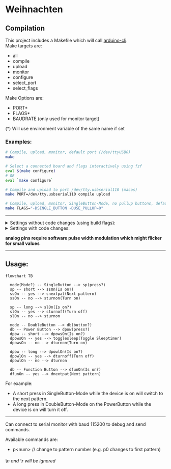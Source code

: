 # Weihnachten

## Compilation

This project includes a Makefile which will call [arduino-cli](https://arduino.github.io/arduino-cli/1.1/). \
Make targets are:
- all
- compile
- upload
- monitor
- configure
- select\_port
- select\_flags

Make Options are:
- PORT\*
- FLAGS\*
- BAUDRATE (only used for monitor target)

(\*) Will use environment variable of the same name if set

### Examples:
```bash
# Compile, upload, monitor, default port (/dev/ttyUSB0)
make

# Select a connected board and flags interactively using fzf
eval $(make configure)
# OR
eval `make configure`

# Compile and upload to port /dev/tty.usbserial110 (macos)
make PORT=/dev/tty.usbserial110 compile upload

# Compile, upload, monitor, SingleButton-Mode, no pullup buttons, default port (/dev/ttyUSB0)
make FLAGS="-DSINGLE_BUTTON -DUSE_PULLUP=0"
```

---
<details>
<summary>Settings without code changes (using build flags):</summary>

To set these, run
```bash
make FLAGS="-D<FLAG1>[=<VALUE1>] -D<FLAG2>[=<VALUE2>]"
```

Available flags are:

- Use single button mode instead of double button mode (SINGLE\_BUTTON; default: unset)
- Use pullup buttons (USE\_PULLUP; default: 1)

</details>


<details>
<summary>Settings with code changes:</summary>
To set these, go to the Settings section in Weihnachten.ino

- pins for buttons and rgbleds
- rgbleds (not tested with more or less than 3 rgbleds)
     - *RGBLEDs* array with *RGBLed*: ( pin\_r, pin\_g, pin\_b, val\_r, val\_g, val\_b )
     - values are semi-optional as they are automatically set by the patterns on start
- default pattern on startup
    - *currentPattern* is index of *patterns* array
- sleeptimer wait time

</details>

**analog pins require software pulse width modulation which might flicker for small values**

---

## Usage:

```mermaid
flowchart TB

  mode(Mode?) -- SingleButton --> sp(press?)
  sp -- short --> ssOn(Is on?)
  ssOn -- yes --> snextpat(Next pattern)
  ssOn -- no --> sturnon(Turn on)

  sp -- long --> slOn(Is on?)
  slOn -- yes --> sturnoff(Turn off)
  slOn -- no --> sturnon

  mode -- DoubleButton --> db(button?)
  db -- Power Button --> dpow(press?)
  dpow -- short --> dpowsOn(Is on?)
  dpowsOn -- yes --> togglesleep(Toggle Sleeptimer)
  dpowsOn -- no --> dturnon(Turn on)

  dpow -- long --> dpowlOn(Is on?)
  dpowlOn -- yes --> dturnoff(Turn off)
  dpowlOn -- no --> dturnon

  db -- Function Button --> dfunOn(Is on?)
  dfunOn -- yes --> dnextpat(Next pattern)
```

For example:
- A short press in SingleButton-Mode while the device is on will switch to the next pattern.
- A long press in DoubleButton-Mode on the PowerButton while the device is on will turn it off.

---

Can connect to serial monitor with baud 115200 to debug and send commands.

Available commands are:
- p\<num>   // change to pattern number <num> (e.g. p0 changes to first pattern)

###### \n and \r will be ignored
